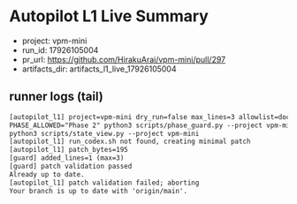 # Autopilot L1 Live Summary
- project: vpm-mini
- run_id: 17926105004
- pr_url: https://github.com/HirakuArai/vpm-mini/pull/297
- artifacts_dir: artifacts_l1_live_17926105004

## runner logs (tail)
```txt
[autopilot_l1] project=vpm-mini dry_run=false max_lines=3 allowlist=docs/**,.github/**,scripts/*.sh,prompts/**
PHASE_ALLOWED="Phase 2" python3 scripts/phase_guard.py --project vpm-mini
python3 scripts/state_view.py --project vpm-mini
[autopilot_l1] run_codex.sh not found, creating minimal patch
[autopilot_l1] patch_bytes=195
[guard] added_lines=1 (max=3)
[guard] patch validation passed
Already up to date.
[autopilot_l1] patch validation failed; aborting
Your branch is up to date with 'origin/main'.
```
